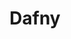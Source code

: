 ---
blog: https://dafny.org/blog
codehost: https://github.com/https://github.com/dafny-lang/dafny
logohandle: dafny
sort: dafny
title: Dafny
website: https://dafny.org/
---